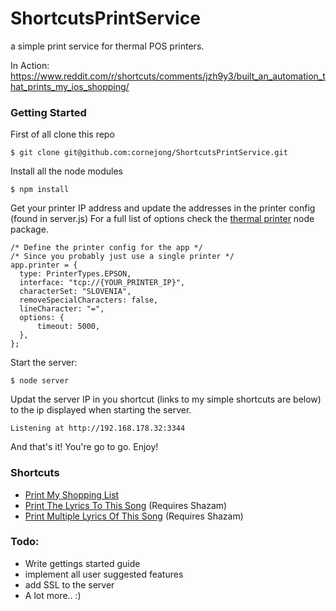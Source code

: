 # ShortcutsPrintService
a simple print service for thermal POS printers.

In Action: https://www.reddit.com/r/shortcuts/comments/jzh9y3/built_an_automation_that_prints_my_ios_shopping/

### Getting Started
First of all clone this repo
```
$ git clone git@github.com:cornejong/ShortcutsPrintService.git
```

Install all the node modules
```
$ npm install
```

Get your printer IP address and update the addresses in the printer config (found in server.js)
For a full list of options check the [thermal printer](https://www.npmjs.com/package/node-thermal-printer) node package.
```
/* Define the printer config for the app */
/* Since you probably just use a single printer */
app.printer = {
  type: PrinterTypes.EPSON,
  interface: "tcp://{YOUR_PRINTER_IP}",
  characterSet: "SLOVENIA",
  removeSpecialCharacters: false,
  lineCharacter: "=",
  options: {
      timeout: 5000,
  },
};
```

Start the server:
```
$ node server
```

Updat the server IP in you shortcut (links to my simple shortcuts are below) to the ip displayed when starting the server.
```
Listening at http://192.168.178.32:3344
```

And that's it! You're go to go. Enjoy!

### Shortcuts
- [Print My Shopping List](https://www.icloud.com/shortcuts/d9cff80cc69744b185fa12f2256f362f)
- [Print The Lyrics To This Song](https://www.icloud.com/shortcuts/e4a20991dea44677bbd4e59e991946be) (Requires Shazam)
- [Print Multiple Lyrics Of This Song](https://www.icloud.com/shortcuts/52670a95db4848959841a2368d93c7b4) (Requires Shazam)

### Todo:
- Write gettings started guide
- implement all user suggested features
- add SSL to the server
- A lot more.. :)
